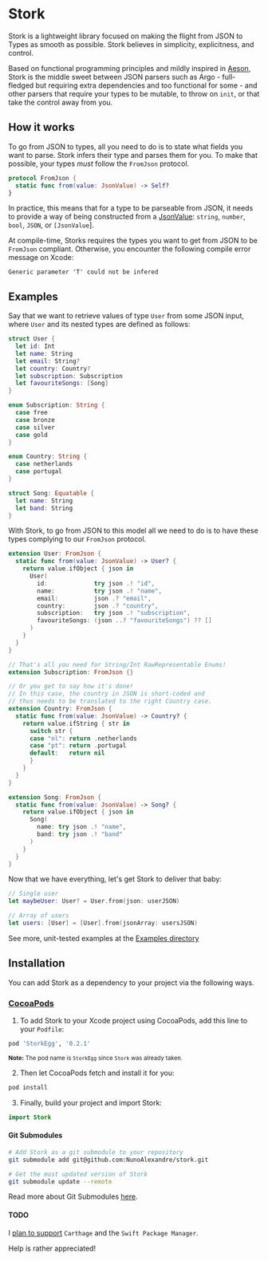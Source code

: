 # Stork
Stork is a lightweight library focused on making the flight from JSON to Types as smooth as possible. Stork believes in simplicity, explicitness, and control.

Based on functional programming principles and mildly inspired in [Aeson](http://hackage.haskell.org/package/aeson), Stork is the middle sweet between JSON parsers such as Argo - full-fledged but requiring extra dependencies and too functional for some - and other parsers that require your types to be mutable, to throw on `init`, or that take the control away from you.

## How it works

To go from JSON to types, all you need to do is to state what fields you want to parse. Stork infers their type and parses them for you. To make that possible, your types _must_ follow the `FromJson` protocol.

``` swift
protocol FromJson {
  static func from(value: JsonValue) -> Self?
}
```

In practice, this means that for a type to be parseable from JSON, it needs to provide a way of being constructed from a [JsonValue](/Stork/Stork/Source/JsonValue.swift):
`string`, `number`, `bool`, `JSON`, or `[JsonValue`].

At compile-time, Storks requires the types you want to get from JSON to be `FromJson` compliant. Otherwise, you encounter the following compile error message on Xcode:

```
Generic parameter 'T' could not be infered
```

## Examples

Say that we want to retrieve values of type `User` from some JSON input, where `User` and its nested types are defined as follows:

``` swift
struct User {
  let id: Int
  let name: String
  let email: String?
  let country: Country?
  let subscription: Subscription
  let favouriteSongs: [Song]
}

enum Subscription: String {
  case free
  case bronze
  case silver
  case gold
}

enum Country: String {
  case netherlands
  case portugal
}

struct Song: Equatable {
  let name: String
  let band: String
}
```

With Stork, to go from JSON to this model all we need to do is to have these types complying to our `FromJson` protocol.

``` swift
extension User: FromJson {
  static func from(value: JsonValue) -> User? {
    return value.ifObject { json in
      User(
        id:             try json .! "id",
        name:           try json .! "name",
        email:          json .? "email",
        country:        json .? "country",
        subscription:   try json .! "subscription",
        favouriteSongs: (json ..? "favouriteSongs") ?? []
      )
    }
  }
}

// That's all you need for String/Int RawRepresentable Enums!
extension Subscription: FromJson {}

// Or you get to say how it's done!
// In this case, the country in JSON is short-coded and
// thus needs to be translated to the right Country case.
extension Country: FromJson {
  static func from(value: JsonValue) -> Country? {
    return value.ifString { str in
      switch str {
      case "nl": return .netherlands
      case "pt": return .portugal
      default:   return nil
      }
    }
  }
}

extension Song: FromJson {
  static func from(value: JsonValue) -> Song? {
    return value.ifObject { json in
      Song(
        name: try json .! "name",
        band: try json .! "band"
      )
    }
  }
}
```

Now that we have everything, let's get Stork to deliver that baby:

``` swift
// Single user
let maybeUser: User? = User.from(json: userJSON)

// Array of users
let users: [User] = [User].from(jsonArray: usersJSON)
```

See more, unit-tested examples at the [Examples directory](/Stork/StorkTests/Examples)

## Installation

You can add Stork as a dependency to your project via the following ways.

### [CocoaPods](https://cocoapods.org/)

1. To add Stork to your Xcode project using CocoaPods, add this line to your `Podfile`:

``` ruby
pod 'StorkEgg', '0.2.1'
```

<sub><strong>Note:</strong> The pod name is `StorkEgg` since `Stork` was already taken.</sub>

2. Then let CocoaPods fetch and install it for you:

``` bash
pod install
```

3. Finally, build your project and import Stork:

``` swift
import Stork
```

#### Git Submodules

``` bash
# Add Stork as a git submodule to your repository
git submodule add git@github.com:NunoAlexandre/stork.git
```

``` bash
# Get the most updated version of Stork
git submodule update --remote
```

Read more about Git Submodules [here](https://git-scm.com/book/en/v2/Git-Tools-Submodules).

#### TODO

I [plan to support](https://github.com/NunoAlexandre/stork/issues/6) `Carthage` and the `Swift Package Manager`.

Help is rather appreciated!

